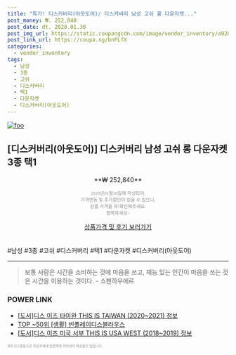 ```yaml
--- 
title: "특가! 디스커버리(아웃도어)/ 디스커버리 남성 고쉬 롱 다운자켓..." 
post_money: ₩. 252,840 
post_date: dt. 2020.01.30 
post_img_url: https://static.coupangcdn.com/image/vendor_inventory/a920/acd5ab47ca2086b632aa50654b50629ead469ce058b13b6cd2f28129465d.jpg 
post_link_url: https://coupa.ng/bnFLfX 
categories: 
  - vendor_inventory 
tags: 
  - 남성 
  - 3종 
  - 고쉬 
  - 디스커버리 
  - 택1 
  - 다운자켓 
  - 디스커버리(아웃도어) 
--- 
```

[![foo](https://static.coupangcdn.com/image/vendor_inventory/a920/acd5ab47ca2086b632aa50654b50629ead469ce058b13b6cd2f28129465d.jpg)](https://coupa.ng/bnFLfX) 

## [디스커버리(아웃도어)] 디스커버리 남성 고쉬 롱 다운자켓 3종 택1 
<p style="text-align: center;">**₩ 252,840**</p> 
<p style="text-align: center;"><span style="color: #898c8f; font-family: Georgia,Times,serif; font-size: 0.75em;">2020년01월30일에 작성되어, <br>가격변동 및 추가할인이 있을 수 있으니,<br> 상품 가격을 꼭!확인해주세요.<br>행복하세요~</span> 
</p>	 
<div markdown="0" style="text-align: center;"><a href="https://coupa.ng/bnFLfX" class="btn btn--success">상품가격 및 후기 보러가기</a></div> 
<br><br> 
  #남성 #3종 #고쉬 #디스커버리 #택1 #다운자켓 #디스커버리(아웃도어) 
<hr> 

> 보통 사람은 시간을 소비하는 것에 마음을 쓰고, 재능 있는 인간이 마음을 쓰는 것은 시간을 이용하는 것이다. - 쇼펜하우에르 


### POWER LINK

* <a href="https://blog.naver.com/santokki14/221765463126" target="_blank">[도서]디스 이즈 타이완 THIS IS TAIWAN (2020~2021) 정보</a>
* <a href="https://blog.naver.com/an0733/221785638300" target="_blank"> TOP ~50위 [생활] 빈폴레이디스블라우스</a>
* <a href="https://blog.naver.com/sakai111/221773845587" target="_blank">[도서]디스 이즈 미국 서부 THIS IS USA WEST (2018~2019) 정보</a>

<span style="color: #898c8f; font-family: Georgia,Times,serif; font-size: 0.55em;">파트너스활동으로 작성자에게 일정액의 커미션이 제공될수 있습니다.</span> 
